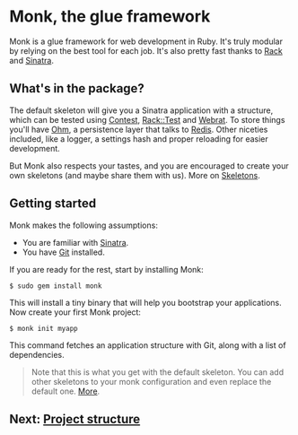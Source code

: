 Monk, the glue framework
========================

Monk is a glue framework for web development in Ruby.
It's truly modular by relying on the best tool for each job.
It's also pretty fast thanks to
[Rack](http://chneukirchen.org/blog/archive/2007/02/introducing-rack.html)
and [Sinatra](http://www.sinatrarb.com/intro.html).

What's in the package?
----------------------

The default skeleton will give you a Sinatra
application with a structure, which can be tested
using [Contest](http://github.com/citrusbyte/contest),
[Rack::Test](http://www.brynary.com/2009/3/5/rack-test-released-a-simple-testing-api-for-rack-based-frameworks-and-apps) and
[Webrat](http://wiki.github.com/brynary/webrat). To store things you'll
have [Ohm](http://ohm.keyvalue.org), a persistence layer that talks
to [Redis](http://code.google.com/p/redis). Other niceties included,
like a logger, a settings hash and proper reloading for easier
development.

But Monk also respects your tastes, and you are encouraged to create your
own skeletons (and maybe share them with us). More on [Skeletons](/skeletons).

Getting started
---------------

Monk makes the following assumptions:

- You are familiar with [Sinatra](/help/sinatra).
- You have [Git](/help/git) installed.

If you are ready for the rest, start by installing Monk:

    $ sudo gem install monk

This will install a tiny binary that will help you bootstrap your
applications. Now create your first Monk project:

    $ monk init myapp

This command fetches an application structure with Git, along with a
list of dependencies.

> Note that this is what you get with the default skeleton. You can add
> other skeletons to your monk configuration and even replace the default
> one. [More](/skeletons).

Next: [Project structure](/structure)
-------------------------------------
